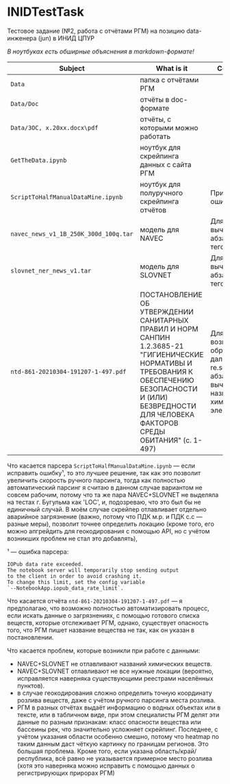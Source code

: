 # INIDTestTask
 Тестовое задание (№2, работа с отчётами РГМ) на позицию data-инженера (jun) в ИНИД ЦПУР
 
_В ноутбуках есть обширные объяснения в markdown-формате!_

| Subject | What is it | Comment |
| --- | --- | --- |
| `Data` | папка с отчётами РГМ |
| `Data/Doc` | отчёты в doc-формате | 
| `Data/ЗОС, х.20хх.docx\pdf` | отчёты, с которыми можно работать|
| `GetTheData.ipynb`| ноутбук для скрейпинга данных с сайта РГМ| 
| `ScriptToHalfManualDataMine.ipynb`| ноутбук для полуручного скрейпинга отчётов| Присутствует ошибка
| `navec_news_v1_1B_250K_300d_100q.tar`| модель для NAVEC| Для вычленения абзацев с тегом «LOC»
| `slovnet_ner_news_v1.tar`| модель для SLOVNET| Для вычленения абзацев с тегом «LOC»
| `ntd-861-20210304-191207-1-497.pdf`| ПОСТАНОВЛЕНИЕ ОБ УТВЕРЖДЕНИИ САНИТАРНЫХ ПРАВИЛ И НОРМ САНПИН 1.2.3685-21 "ГИГИЕНИЧЕСКИЕ НОРМАТИВЫ И ТРЕБОВАНИЯ К ОБЕСПЕЧЕНИЮ БЕЗОПАСНОСТИ И (ИЛИ) БЕЗВРЕДНОСТИ ДЛЯ ЧЕЛОВЕКА ФАКТОРОВ СРЕДЫ ОБИТАНИЯ" (с.  1-497)| Для возможной обработки и дальнейшим re.search() по абзацам для вычленения названия химических элементов

Что касается парсера `ScriptToHalfManualDataMine.ipynb` — если исправить ошибку¹, то это лучшее решение, так как это позволит увеличить скорость ручного парсинга, тогда как полностью автоматический парсинг я считаю в данном случае вариантом не совсем рабочим, потому что та же пара NAVEC+SLOVNET не выделяла на тестах г. Бугульма как 'LOC', и, подозреваю, что это был бы не единичный случай. В моём случае скрейпер отлавливает отдельно аварийное загрязнение (важно, потому что ПДК м.р. и ПДК с.с — разные меры), позволит точнее определить локацию (кроме того, его можно апгрейдить для геокодирования с помощью API, но с учётом возникших проблем не стал это добавлять), 

¹ — ошибка парсера:
```
IOPub data rate exceeded.
The notebook server will temporarily stop sending output
to the client in order to avoid crashing it.
To change this limit, set the config variable
`--NotebookApp.iopub_data_rate_limit`.
```

Что касается отчёта `ntd-861-20210304-191207-1-497.pdf` — я предполагаю, что возможно полностью автоматизировать процесс, если искать данные о загрязнениях, с помощью готового списка веществ, которые отслеживает РГМ, однако, существует опасность того, что РГМ пишет название вещества не так, как он указан в постановлении. 

Что касается проблем, которые возникли при работе с данными:
- NAVEC+SLOVNET не отлавливают названий химических веществ.
- NAVEC+SLOVNET отлавливают не все нужные локации (вероятно, исправляется наверняка существующими реестрами населённых пунктов).
- в случае геокодирования сложно определить точную координату розлива веществ, даже с учётом ручного парсинга места розлива.
- РГМ в разных отчётах выдаёт информацию о водных объектах или в тексте, или в табличном виде, при этом специалисты РГМ делят эти данные по разным признакам: класс опасности вещества или бассеины рек, что значительно усложняет скрейпинг. Последнее, с учётом указания области особенно смешно, потому что heatmap по таким данным даст чёткую картинку по границам регионов. Это большая проблема. Кроме того, если указана область/край/республика, всё равно не указывается примерное место розлива (хотя это наверняка можно исправить с помощью данных о регистрирующих прирорах РГМ)
